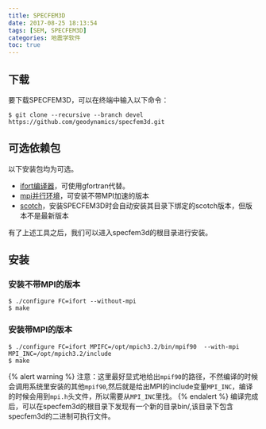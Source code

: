 ```yaml
---
title: SPECFEM3D
date: 2017-08-25 18:13:54
tags: [SEM, SPECFEM3D]
categories: 地震学软件
toc: true
---
```


## 下载

要下载SPECFEM3D，可以在终端中输入以下命令：

``` {.console}
$ git clone --recursive --branch devel https://github.com/geodynamics/specfem3d.git
```
## 可选依赖包
以下安装包均为可选。
+ [ifort编译器](../../2013/09/intel.html)，可使用gfortran代替。
+ [mpi并行环境](mpich-install.html)，可安装不带MPI加速的版本
+ [scotch](scotch.html)，安装SPECFEM3D时会自动安装其目录下绑定的scotch版本，但版本不是最新版本


有了上述工具之后，我们可以进入specfem3d的根目录进行安装。

## 安装
### 安装不带MPI的版本

``` {.console}
$ ./configure FC=ifort --without-mpi
$ make
```

### 安装带MPI的版本
``` {.console}
$ ./configure FC=ifort MPIFC=/opt/mpich3.2/bin/mpif90  --with-mpi MPI_INC=/opt/mpich3.2/include
$ make
```
{% alert warning %}
注意：这里最好显式地给出`mpif90`的路径，不然编译的时候会调用系统里安装的其他`mpif90`,然后就是给出MPI的include变量`MPI_INC`，编译的时候会用到`mpi.h`头文件，所以需要从`MPI_INC`里找。
{% endalert %}
编译完成后，可以在specfem3d的根目录下发现有一个新的目录bin/,该目录下包含specfem3d的二进制可执行文件。
